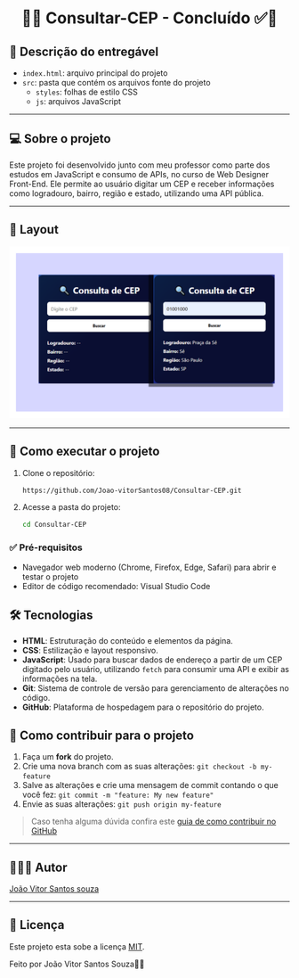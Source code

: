 <h1 align="center">
 🚀✅ Consultar-CEP - Concluído ✅🚀
</h1>

## 📄 Descrição do entregável

- `index.html`: arquivo principal do projeto  
- `src`: pasta que contém os arquivos fonte do projeto  
  - `styles`: folhas de estilo CSS  
  - `js`: arquivos JavaScript  

---

## 💻 Sobre o projeto

Este projeto foi desenvolvido junto com meu professor como parte dos estudos em JavaScript e consumo de APIs, no curso de Web Designer Front-End. Ele permite ao usuário digitar um CEP e receber informações como logradouro, bairro, região e estado, utilizando uma API pública. 

---
## 🎨 Layout

<!-- AQUI VOCÊ PASSA O CAMINHO DA IMAGEM -->
![Mobile1](thumbnail-CEP.png)

---

## 🚀 Como executar o projeto

1. Clone o repositório:
   ```bash
   https://github.com/Joao-vitorSantos08/Consultar-CEP.git

2. Acesse a pasta do projeto:
   
   ```bash
   cd Consultar-CEP


<!------------------------------------------------------------------------ -->

 ### ✅ Pré-requisitos
  
 - Navegador web moderno (Chrome, Firefox, Edge, Safari) para abrir e testar o projeto  
 - Editor de código recomendado: Visual Studio Code

## 🛠 Tecnologias

- **HTML**: Estruturação do conteúdo e elementos da página.  
- **CSS**: Estilização e layout responsivo.  
- **JavaScript**: Usado para buscar dados de endereço a partir de um CEP digitado pelo usuário, utilizando `fetch` para consumir uma API e exibir as informações na tela. 
- **Git**: Sistema de controle de versão para gerenciamento de alterações no código.  
- **GitHub**: Plataforma de hospedagem para o repositório do projeto.

<!-- MODELO DE COMO CONTRIBUIR PARA O PROJETO -->
## 💪 Como contribuir para o projeto

1. Faça um **fork** do projeto.
2. Crie uma nova branch com as suas alterações: `git checkout -b my-feature`
3. Salve as alterações e crie uma mensagem de commit contando o que você fez: `git commit -m "feature: My new feature"`
4. Envie as suas alterações: `git push origin my-feature`
> Caso tenha alguma dúvida confira este [guia de como contribuir no GitHub](./CONTRIBUTING.md)

---

<!-- ---------------------------------------------------------------------- -->

<!-- MODELO DE AUTOR-->
## 👨🏽‍💻 Autor

<a href="https://www.linkedin.com/in/jo%C3%A3o-vitor-santos-souza-844306360/">
João Vitor Santos souza</a>
 <br />
 
<!--[![Gmail Badge](https://img.shields.io/badge/-mthalvarez2005@gmail.com-c14438?style=flat-square&logo=Gmail&logoColor=white&link=mailto:mthalvarez2005@gmail.com)](mailto:mthalvarez2005@gmail.com) -->

---

<!-- ---------------------------------------------------------------------- -->

<!-- MODELO DE LICENÇA -->
## 📝 Licença

Este projeto esta sobe a licença [MIT](./LICENSE).

Feito por João Vitor Santos Souza👋🏽
